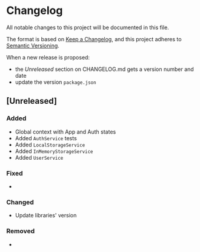 # Changelog

All notable changes to this project will be documented in this file.

The format is based on [Keep a Changelog](https://keepachangelog.com/en/1.0.0/),
and this project adheres to [Semantic Versioning](https://semver.org/spec/v2.0.0.html).

When a new release is proposed:

- the _Unreleased_ section on CHANGELOG.md gets a version number and date
- update the version `package.json`

## [Unreleased]

### Added

- Global context with App and Auth states
- Added `AuthService` tests
- Added `LocalStorageService`
- Added `InMemoryStorageService`
- Added `UserService`

### Fixed

-

### Changed

- Update libraries' version

### Removed

-
